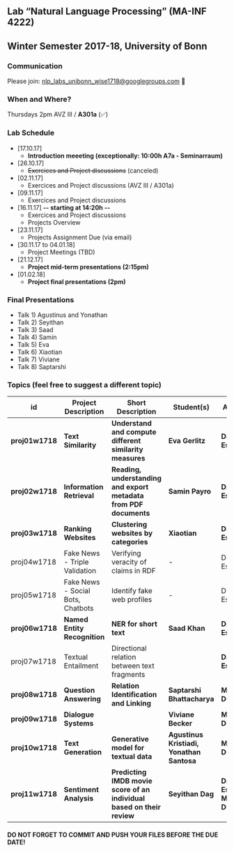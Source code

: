 ## Lab “Natural Language Processing” (MA-INF 4222)
## Winter Semester 2017-18, University of Bonn

### Communication ###
Please join: nlp_labs_unibonn_wise1718@googlegroups.com :email:

### When and Where?
Thursdays 2pm
AVZ III / **A301a** (:white_check_mark:)

### Lab Schedule
- [17.10.17]
	- **Introduction meeeting (exceptionally: 10:00h A7a - Seminarraum)**
- [26.10.17]
	- ~~Exercices and Project discussions~~ (canceled)
- [02.11.17]
	- Exercices and Project discussions (AVZ III / A301a)
- [09.11.17]
	- Exercices and Project discussions
- [16.11.17] **-- starting at 14:20h --**
	- Exercices and Project discussions
	- Projects Overview 
- [23.11.17]
	- Projects Assignment Due (via email)
- [30.11.17 to 04.01.18]
	- Project Meetings (TBD)
- [21.12.17]
	- **Project mid-term presentations (2:15pm)**	
- [01.02.18]
	- **Project final presentations (2pm)**

### Final Presentations
- Talk 1) Agustinus and Yonathan
- Talk 2) Seyithan
- Talk 3) Saad
- Talk 4) Samin
- Talk 5) Eva
- Talk 6) Xiaotian
- Talk 7) Viviane
- Talk 8) Saptarshi

### Topics (feel free to suggest a different topic)

|id| Project Description | Short Description  | Student(s) | Adviser  |
|--|---------------------|-------------------|---------|----------|
|**proj01w1718**| **Text Similarity**  | **Understand and compute different similarity measures** |  **Eva Gerlitz**  | **Diego Esteves** | 
|**proj02w1718**| **Information Retrieval** | **Reading, understanding and export metadata from PDF documents** |  **Samin Payro**  | **Diego Esteves** | 
|**proj03w1718**| **Ranking Websites**  | **Clustering websites by categories** |  **Xiaotian**  | **Diego Esteves** |
|proj04w1718| Fake News - Triple Validation  | Verifying veracity of claims in RDF |  -  | Diego Esteves | 
|proj05w1718| Fake News - Social Bots, Chatbots  | Identify fake web profiles |  -  | Diego Esteves |
|**proj06w1718**| **Named Entity Recognition**  | **NER for short text** |  **Saad Khan**  | **Diego Esteves** |
|proj07w1718| Textual Entailment  | Directional relation between text fragments |    | **Diego Esteves** |
|**proj08w1718**| **Question Answering**  | **Relation Identification and Linking** |  **Saptarshi Bhattacharya**  | **Mohnish Dubey** |
|**proj09w1718**| **Dialogue Systems**  |  | **Viviane Becker** | **Mohnish Dubey** |
|**proj10w1718**| **Text Generation**  | **Generative model for textual data**  | **Agustinus Kristiadi, Yonathan Santosa** | **Mohnish Dubey** |
|**proj11w1718**| **Sentiment Analysis**  | **Predicting IMDB movie score of an individual based on their review** | **Seyithan Dag** | **Diego Esteves, Mohnish Dubey** |

#### DO NOT FORGET TO COMMIT AND PUSH YOUR FILES BEFORE THE DUE DATE!

